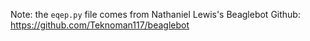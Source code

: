 Note: the `eqep.py` file comes from Nathaniel Lewis's Beaglebot Github: https://github.com/Teknoman117/beaglebot
